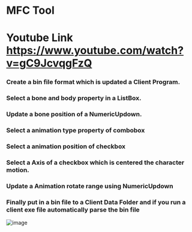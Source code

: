 # MFC Tool
# Youtube Link https://www.youtube.com/watch?v=gC9JcvqgFzQ
### Create a bin file format which is updated a Client Program.
### Select a bone and body property in a ListBox.
### Update a bone position of a NumericUpdown.
### Select a animation type property of combobox
### Select a animation position of checkbox
### Select a Axis of a checkbox which is centered the character motion.
### Update a Animation rotate range using NumericUpdown  
### Finally put in a bin file to a Client Data Folder and if you run a client exe file automatically parse the bin file 

![image](https://user-images.githubusercontent.com/44082250/184437507-bfff0bb8-e84c-447c-b394-88a6320a7d92.png)

